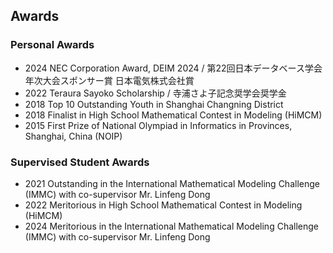 ## Awards
### Personal Awards
- 2024 NEC Corporation Award, DEIM 2024 / 第22回日本データベース学会年次大会スポンサー賞 日本電気株式会社賞
- 2022 Teraura Sayoko Scholarship / 寺浦さよ子記念奨学会奨学金
- 2018 Top 10 Outstanding Youth in Shanghai Changning District
- 2018 Finalist in High School Mathematical Contest in Modeling (HiMCM)
- 2015 First Prize of National Olympiad in Informatics in Provinces, Shanghai, China (NOIP)

### Supervised Student Awards
- 2021 Outstanding in the International Mathematical Modeling Challenge (IMMC) with co-supervisor Mr. Linfeng Dong
- 2022 Meritorious in High School Mathematical Contest in Modeling (HiMCM)
- 2024 Meritorious in the International Mathematical Modeling Challenge (IMMC) with co-supervisor Mr. Linfeng Dong

